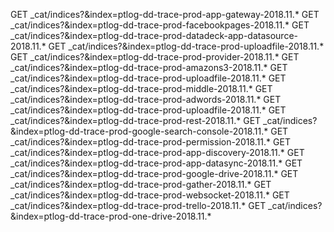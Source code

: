 GET _cat/indices?&index=ptlog-dd-trace-prod-app-gateway-2018.11.*
GET _cat/indices?&index=ptlog-dd-trace-prod-facebookpages-2018.11.*
GET _cat/indices?&index=ptlog-dd-trace-prod-datadeck-app-datasource-2018.11.*
GET _cat/indices?&index=ptlog-dd-trace-prod-uploadfile-2018.11.*
GET _cat/indices?&index=ptlog-dd-trace-prod-provider-2018.11.*
GET _cat/indices?&index=ptlog-dd-trace-prod-amazons3-2018.11.*
GET _cat/indices?&index=ptlog-dd-trace-prod-uploadfile-2018.11.*
GET _cat/indices?&index=ptlog-dd-trace-prod-middle-2018.11.*
GET _cat/indices?&index=ptlog-dd-trace-prod-adwords-2018.11.*
GET _cat/indices?&index=ptlog-dd-trace-prod-uploadfile-2018.11.*
GET _cat/indices?&index=ptlog-dd-trace-prod-rest-2018.11.*
GET _cat/indices?&index=ptlog-dd-trace-prod-google-search-console-2018.11.*
GET _cat/indices?&index=ptlog-dd-trace-prod-permission-2018.11.*
GET _cat/indices?&index=ptlog-dd-trace-prod-app-discovery-2018.11.*
GET _cat/indices?&index=ptlog-dd-trace-prod-app-datasync-2018.11.*
GET _cat/indices?&index=ptlog-dd-trace-prod-google-drive-2018.11.*
GET _cat/indices?&index=ptlog-dd-trace-prod-gather-2018.11.*
GET _cat/indices?&index=ptlog-dd-trace-prod-websocket-2018.11.*
GET _cat/indices?&index=ptlog-dd-trace-prod-trello-2018.11.*
GET _cat/indices?&index=ptlog-dd-trace-prod-one-drive-2018.11.*       
